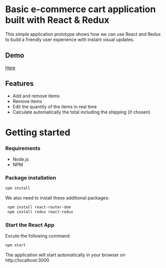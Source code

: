# Basic e-commerce cart application built with React & Redux

This simple application prototype shows how we can use React and Redux to build a friendly user experience with instant visual updates.

## Demo
[Here](https://my-shopping-cart-leawwzhsmf.now.sh/)

## Features
* Add and remove items 
* Remove items
* Edit the quantity of the items in real time
* Calculate automatically the total including the shipping (if chosen)

# Getting started
### Requirements

* Node.js
* NPM

### Package installation
```bash
npm install
```
We also need to install these additional packages:

```bash
 npm install react-router-dom
 npm install redux react-redux
 ```
 ### Start the React App
 Excute the following command: 
```bash
npm start
```
The application will start automatically in your browser on http://localhost:3000
